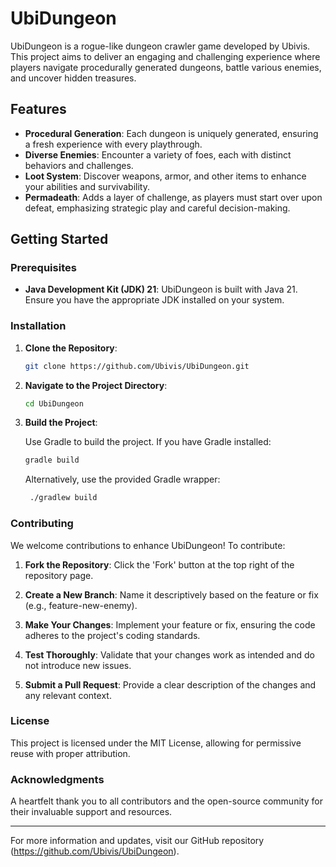 # UbiDungeon

UbiDungeon is a rogue-like dungeon crawler game developed by Ubivis. This project aims to deliver an engaging and challenging experience where players navigate procedurally generated dungeons, battle various enemies, and uncover hidden treasures.

## Features

- **Procedural Generation**: Each dungeon is uniquely generated, ensuring a fresh experience with every playthrough.
- **Diverse Enemies**: Encounter a variety of foes, each with distinct behaviors and challenges.
- **Loot System**: Discover weapons, armor, and other items to enhance your abilities and survivability.
- **Permadeath**: Adds a layer of challenge, as players must start over upon defeat, emphasizing strategic play and careful decision-making.

## Getting Started

### Prerequisites

- **Java Development Kit (JDK) 21**: UbiDungeon is built with Java 21. Ensure you have the appropriate JDK installed on your system.

### Installation

1. **Clone the Repository**:

   ```bash
   git clone https://github.com/Ubivis/UbiDungeon.git

2. **Navigate to the Project Directory**:

   ```bash
   cd UbiDungeon

3. **Build the Project**:

   Use Gradle to build the project. If you have Gradle installed:
   ```bash
   gradle build
   ```
   
   Alternatively, use the provided Gradle wrapper:
   ```bash
    ./gradlew build
    ```

### Contributing
We welcome contributions to enhance UbiDungeon! To contribute:

1. **Fork the Repository**: Click the 'Fork' button at the top right of the repository page.

2. **Create a New Branch**: Name it descriptively based on the feature or fix (e.g., feature-new-enemy).

3. **Make Your Changes**: Implement your feature or fix, ensuring the code adheres to the project's coding standards.

4. **Test Thoroughly**: Validate that your changes work as intended and do not introduce new issues.

5. **Submit a Pull Request**: Provide a clear description of the changes and any relevant context.

### License
This project is licensed under the MIT License, allowing for permissive reuse with proper attribution.

### Acknowledgments
A heartfelt thank you to all contributors and the open-source community for their invaluable support and resources.

---

For more information and updates, visit our GitHub repository (https://github.com/Ubivis/UbiDungeon).